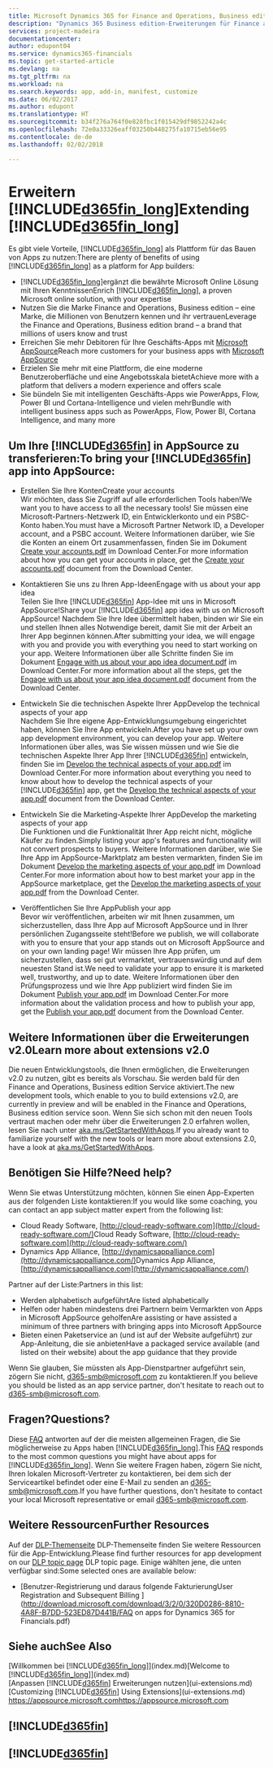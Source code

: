 ```yaml
---
title: Microsoft Dynamics 365 for Finance and Operations, Business edition | Microsoft Docs
description: "Dynamics 365 Business edition-Erweiterungen für Finance and Operations, Business edition bauen, anzeigen und fördern."
services: project-madeira
documentationcenter: 
author: edupont04
ms.service: dynamics365-financials
ms.topic: get-started-article
ms.devlang: na
ms.tgt_pltfrm: na
ms.workload: na
ms.search.keywords: app, add-in, manifest, customize
ms.date: 06/02/2017
ms.author: edupont
ms.translationtype: HT
ms.sourcegitcommit: b34f276a764f0e828fbc1f015429df9852242a4c
ms.openlocfilehash: 72e0a33326eaff03250b448275fa10715eb56e95
ms.contentlocale: de-de
ms.lasthandoff: 02/02/2018

---
```

# <a name="extending-included365finlongincludesd365finlongmdmd"></a><span data-ttu-id="e2970-103">Erweitern [!INCLUDE[d365fin_long](includes/d365fin_long_md.md)]</span><span class="sxs-lookup"><span data-stu-id="e2970-103">Extending [!INCLUDE[d365fin_long](includes/d365fin_long_md.md)]</span></span>
<span data-ttu-id="e2970-104">Es gibt viele Vorteile, [!INCLUDE[d365fin_long](includes/d365fin_long_md.md)] als Plattform für das Bauen von Apps zu nutzen:</span><span class="sxs-lookup"><span data-stu-id="e2970-104">There are plenty of benefits of using [!INCLUDE[d365fin_long](includes/d365fin_long_md.md)] as a platform for App builders:</span></span>

* <span data-ttu-id="e2970-105">[!INCLUDE[d365fin_long](includes/d365fin_long_md.md)]ergänzt die bewährte Microsoft Online Lösung mit Ihren Kenntnissen</span><span class="sxs-lookup"><span data-stu-id="e2970-105">Enrich [!INCLUDE[d365fin_long](includes/d365fin_long_md.md)], a proven Microsoft online solution, with your expertise</span></span>  
* <span data-ttu-id="e2970-106">Nutzen Sie die Marke Finance and Operations, Business edition – eine Marke, die Millionen von Benutzern kennen und ihr vertrauen</span><span class="sxs-lookup"><span data-stu-id="e2970-106">Leverage the Finance and Operations, Business edition brand – a brand that millions of users know and trust</span></span>  
* <span data-ttu-id="e2970-107">Erreichen Sie mehr Debitoren für Ihre Geschäfts-Apps mit [Microsoft AppSource](https://appsource.microsoft.com/)</span><span class="sxs-lookup"><span data-stu-id="e2970-107">Reach more customers for your business apps with [Microsoft AppSource](https://appsource.microsoft.com/)</span></span>  
* <span data-ttu-id="e2970-108">Erzielen Sie mehr mit eine Plattform, die eine moderne Benutzeroberfläche und eine Angebotsskala bietet</span><span class="sxs-lookup"><span data-stu-id="e2970-108">Achieve more with a platform that delivers a modern experience and offers scale</span></span>  
* <span data-ttu-id="e2970-109">Sie bündeln Sie mit intelligenten Geschäfts-Apps wie PowerApps, Flow, Power BI und Cortana-Intelligence und vielen mehr</span><span class="sxs-lookup"><span data-stu-id="e2970-109">Bundle with intelligent business apps such as PowerApps, Flow, Power BI, Cortana Intelligence, and many more</span></span>  

## <a name="to-bring-your-included365finincludesd365finmdmd-app-into-appsource"></a><span data-ttu-id="e2970-110">Um Ihre [!INCLUDE[d365fin](includes/d365fin_md.md)] in AppSource zu transferieren:</span><span class="sxs-lookup"><span data-stu-id="e2970-110">To bring your [!INCLUDE[d365fin](includes/d365fin_md.md)] app into AppSource:</span></span>
+ <span data-ttu-id="e2970-111">Erstellen Sie Ihre Konten</span><span class="sxs-lookup"><span data-stu-id="e2970-111">Create your accounts</span></span>  
<span data-ttu-id="e2970-112">Wir möchten, dass Sie Zugriff auf alle erforderlichen Tools haben!</span><span class="sxs-lookup"><span data-stu-id="e2970-112">We want you to have access to all the necessary tools!</span></span> <span data-ttu-id="e2970-113">Sie müssen eine Microsoft-Partners-Netzwerk ID, ein Entwicklerkonto und ein PSBC-Konto haben.</span><span class="sxs-lookup"><span data-stu-id="e2970-113">You must have a Microsoft Partner Network ID, a Developer account, and a PSBC account.</span></span>
<span data-ttu-id="e2970-114">Weitere Informationen darüber, wie Sie die Konten an einem Ort zusammenfassen, finden Sie im Dokument [Create your accounts.pdf](https://go.microsoft.com/fwlink/?linkid=841514) im Download Center.</span><span class="sxs-lookup"><span data-stu-id="e2970-114">For more information about how you can get your accounts in place, get the [Create your accounts.pdf](https://go.microsoft.com/fwlink/?linkid=841514) document from the Download Center.</span></span>

+ <span data-ttu-id="e2970-115">Kontaktieren Sie uns zu Ihren App-Ideen</span><span class="sxs-lookup"><span data-stu-id="e2970-115">Engage with us about your app idea</span></span>  
<span data-ttu-id="e2970-116">Teilen Sie Ihre [!INCLUDE[d365fin](includes/d365fin_md.md)] App-Idee mit uns in Microsoft AppSource!</span><span class="sxs-lookup"><span data-stu-id="e2970-116">Share your [!INCLUDE[d365fin](includes/d365fin_md.md)] app idea with us on Microsoft AppSource!</span></span> <span data-ttu-id="e2970-117">Nachdem Sie Ihre Idee übermittelt haben, binden wir Sie ein und stellen Ihnen alles Notwendige bereit, damit Sie mit der Arbeit an Ihrer App beginnen können.</span><span class="sxs-lookup"><span data-stu-id="e2970-117">After submitting your idea, we will engage with you and provide you with everything you need to start working on your app.</span></span>
<span data-ttu-id="e2970-118">Weitere Informationen über alle Schritte finden Sie im Dokument [Engage with us about your app idea document.pdf](https://go.microsoft.com/fwlink/?linkid=841515) im Download Center.</span><span class="sxs-lookup"><span data-stu-id="e2970-118">For more information about all the steps, get the [Engage with us about your app idea document.pdf](https://go.microsoft.com/fwlink/?linkid=841515) document from the Download Center.</span></span>

+ <span data-ttu-id="e2970-119">Entwickeln Sie die technischen Aspekte Ihrer App</span><span class="sxs-lookup"><span data-stu-id="e2970-119">Develop the technical aspects of your app</span></span>    
<span data-ttu-id="e2970-120">Nachdem Sie Ihre eigene App-Entwicklungsumgebung eingerichtet haben, können Sie Ihre App entwickeln.</span><span class="sxs-lookup"><span data-stu-id="e2970-120">After you have set up your own app development environment, you can develop your app.</span></span>
<span data-ttu-id="e2970-121">Weitere Informationen über alles, was Sie wissen müssen und wie Sie die technischen Aspekte Ihrer App Ihrer [!INCLUDE[d365fin](includes/d365fin_md.md)] entwickeln, finden Sie im [Develop the technical aspects of your app.pdf](https://go.microsoft.com/fwlink/?linkid=841516) im Download Center.</span><span class="sxs-lookup"><span data-stu-id="e2970-121">For more information about everything you need to know about how to develop the technical aspects of your [!INCLUDE[d365fin](includes/d365fin_md.md)] app, get the [Develop the technical aspects of your app.pdf](https://go.microsoft.com/fwlink/?linkid=841516) document from the Download Center.</span></span>

+ <span data-ttu-id="e2970-122">Entwickeln Sie die Marketing-Aspekte Ihrer App</span><span class="sxs-lookup"><span data-stu-id="e2970-122">Develop the marketing aspects of your app</span></span>  
<span data-ttu-id="e2970-123">Die Funktionen und die Funktionalität Ihrer App reicht nicht, mögliche Käufer zu finden.</span><span class="sxs-lookup"><span data-stu-id="e2970-123">Simply listing your app's features and functionality will not convert prospects to buyers.</span></span> <span data-ttu-id="e2970-124">Weitere Informationen darüber, wie Sie Ihre App im AppSource-Marktplatz am besten vermarkten, finden Sie im Dokument [Develop the marketing aspects of your app.pdf](https://go.microsoft.com/fwlink/?linkid=841518) im Download Center.</span><span class="sxs-lookup"><span data-stu-id="e2970-124">For more information about how to best market your app in the AppSource marketplace, get the [Develop the marketing aspects of your app.pdf](https://go.microsoft.com/fwlink/?linkid=841518) from the Download Center.</span></span>

+ <span data-ttu-id="e2970-125">Veröffentlichen Sie Ihre App</span><span class="sxs-lookup"><span data-stu-id="e2970-125">Publish your app</span></span>  
<span data-ttu-id="e2970-126">Bevor wir veröffentlichen, arbeiten wir mit Ihnen zusammen, um sicherzustellen, dass Ihre App auf Microsoft AppSource und in Ihrer persönlichen Zugangsseite steht!</span><span class="sxs-lookup"><span data-stu-id="e2970-126">Before we publish, we will collaborate with you to ensure that your app stands out on Microsoft AppSource and on your own landing page!</span></span> <span data-ttu-id="e2970-127">Wir müssen Ihre App prüfen, um sicherzustellen, dass sei gut vermarktet, vertrauenswürdig und auf dem neuesten Stand ist.</span><span class="sxs-lookup"><span data-stu-id="e2970-127">We need to validate your app to ensure it is marketed well, trustworthy, and up to date.</span></span>
<span data-ttu-id="e2970-128">Weitere Informationen über den Prüfungsprozess und wie Ihre App publiziert wird finden Sie im Dokument [Publish your app.pdf](https://go.microsoft.com/fwlink/?linkid=841517) im Download Center.</span><span class="sxs-lookup"><span data-stu-id="e2970-128">For more information about the validation process and how to publish your app, get the [Publish your app.pdf](https://go.microsoft.com/fwlink/?linkid=841517) document from the Download Center.</span></span>

## <a name="learn-more-about-extensions-v20"></a><span data-ttu-id="e2970-129">Weitere Informationen über die Erweiterungen v2.0</span><span class="sxs-lookup"><span data-stu-id="e2970-129">Learn more about extensions v2.0</span></span>
<span data-ttu-id="e2970-130">Die neuen Entwicklungstools, die Ihnen ermöglichen, die Erweiterungen v2.0 zu nutzen, gibt es bereits als Vorschau. Sie werden bald für den Finance and Operations, Business edition Service aktiviert.</span><span class="sxs-lookup"><span data-stu-id="e2970-130">The new development tools, which enable to you to build extensions v2.0, are currently in preview and will be enabled in the Finance and Operations, Business edition  service soon.</span></span> <span data-ttu-id="e2970-131">Wenn Sie sich schon mit den neuen Tools vertraut machen oder mehr über die Erweiterungen 2.0 erfahren wollen, lesen Sie nach unter [aka.ms/GetStartedWithApps](http://aka.ms/GetStartedWithApps).</span><span class="sxs-lookup"><span data-stu-id="e2970-131">If you already want to familiarize yourself with the new tools or learn more about extensions 2.0, have a look at [aka.ms/GetStartedWithApps](http://aka.ms/GetStartedWithApps).</span></span>  

## <a name="need-help"></a><span data-ttu-id="e2970-132">Benötigen Sie Hilfe?</span><span class="sxs-lookup"><span data-stu-id="e2970-132">Need help?</span></span>
<span data-ttu-id="e2970-133">Wenn Sie etwas Unterstützung möchten, können Sie einen App-Experten aus der folgenden Liste kontaktieren:</span><span class="sxs-lookup"><span data-stu-id="e2970-133">If you would like some coaching, you can contact an app subject matter expert from the following list:</span></span>

* <span data-ttu-id="e2970-134">Cloud Ready Software, [http://cloud-ready-software.com](http://cloud-ready-software.com/)</span><span class="sxs-lookup"><span data-stu-id="e2970-134">Cloud Ready Software, [http://cloud-ready-software.com](http://cloud-ready-software.com/)</span></span>  
* <span data-ttu-id="e2970-135">Dynamics App Alliance, [http://dynamicsappalliance.com](http://dynamicsappalliance.com/)</span><span class="sxs-lookup"><span data-stu-id="e2970-135">Dynamics App Alliance, [http://dynamicsappalliance.com](http://dynamicsappalliance.com/)</span></span>

<span data-ttu-id="e2970-136">Partner auf der Liste:</span><span class="sxs-lookup"><span data-stu-id="e2970-136">Partners in this list:</span></span>

* <span data-ttu-id="e2970-137">Werden alphabetisch aufgeführt</span><span class="sxs-lookup"><span data-stu-id="e2970-137">Are listed alphabetically</span></span>  
* <span data-ttu-id="e2970-138">Helfen oder haben mindestens drei Partnern beim Vermarkten von Apps in Microsoft AppSource geholfen</span><span class="sxs-lookup"><span data-stu-id="e2970-138">Are assisting or have assisted a minimum of three partners with bringing apps into Microsoft AppSource</span></span>  
* <span data-ttu-id="e2970-139">Bieten einen Paketservice an (und ist auf der Website aufgeführt) zur App-Anleitung, die sie anbieten</span><span class="sxs-lookup"><span data-stu-id="e2970-139">Have a packaged service available (and listed on their website) about the app guidance that they provide</span></span>  

<span data-ttu-id="e2970-140">Wenn Sie glauben, Sie müssten als App-Dienstpartner aufgeführt sein, zögern Sie nicht, [d365-smb@microsoft.com](mailto:d365-smb@microsoft.com) zu kontaktieren.</span><span class="sxs-lookup"><span data-stu-id="e2970-140">If you believe you should be listed as an app service partner, don't hesitate to reach out to [d365-smb@microsoft.com](mailto:d365-smb@microsoft.com).</span></span>

## <a name="questions"></a><span data-ttu-id="e2970-141">Fragen?</span><span class="sxs-lookup"><span data-stu-id="e2970-141">Questions?</span></span>
<span data-ttu-id="e2970-142">Diese [FAQ](https://go.microsoft.com/fwlink/?linkid=841520) antworten auf der die meisten allgemeinen Fragen, die Sie möglicherweise zu Apps haben [!INCLUDE[d365fin_long](includes/d365fin_long_md.md)].</span><span class="sxs-lookup"><span data-stu-id="e2970-142">This [FAQ](https://go.microsoft.com/fwlink/?linkid=841520) responds to the most common questions you might have about apps for [!INCLUDE[d365fin_long](includes/d365fin_long_md.md)].</span></span> <span data-ttu-id="e2970-143">Wenn Sie weitere Fragen haben, zögern Sie nicht, Ihren lokalen Microsoft-Vertreter zu kontaktieren, bei dem sich der Serviceartikel befindet oder eine E-Mail zu senden an [d365-smb@microsoft.com](mailto:d365-smb@microsoft.com).</span><span class="sxs-lookup"><span data-stu-id="e2970-143">If you have further questions, don't hesitate to contact your local Microsoft representative or email [d365-smb@microsoft.com](mailto:d365-smb@microsoft.com).</span></span>

## <a name="further-resources"></a><span data-ttu-id="e2970-144">Weitere Ressourcen</span><span class="sxs-lookup"><span data-stu-id="e2970-144">Further Resources</span></span>
<span data-ttu-id="e2970-145">Auf der [DLP-Themenseite](https://mbspartner.microsoft.com/BFI/Topic/76) DLP-Themenseite finden Sie weitere Ressourcen für die App-Entwicklung.</span><span class="sxs-lookup"><span data-stu-id="e2970-145">Please find further resources for app development on our [DLP topic page](https://mbspartner.microsoft.com/BFI/Topic/76) DLP topic page.</span></span> <span data-ttu-id="e2970-146">Einige wählten jene, die unten verfügbar sind:</span><span class="sxs-lookup"><span data-stu-id="e2970-146">Some selected ones are available below:</span></span>
-   [<span data-ttu-id="e2970-147">Benutzer-Registrierung und daraus folgende Fakturierung</span><span class="sxs-lookup"><span data-stu-id="e2970-147">User Registration and Subsequent Billing </span></span>](http://download.microsoft.com/download/3/2/0/320D0286-8810-4A8F-B7DD-523ED87D441B/FAQ on apps for Dynamics 365 for Financials.pdf)



## <a name="see-also"></a><span data-ttu-id="e2970-148">Siehe auch</span><span class="sxs-lookup"><span data-stu-id="e2970-148">See Also</span></span>
<span data-ttu-id="e2970-149">[Willkommen bei [!INCLUDE[d365fin_long](includes/d365fin_long_md.md)]](index.md)</span><span class="sxs-lookup"><span data-stu-id="e2970-149">[Welcome to [!INCLUDE[d365fin_long](includes/d365fin_long_md.md)]](index.md)</span></span>  
<span data-ttu-id="e2970-150">[Anpassen [!INCLUDE[d365fin](includes/d365fin_md.md)] Erweiterungen nutzen](ui-extensions.md)</span><span class="sxs-lookup"><span data-stu-id="e2970-150">[Customizing [!INCLUDE[d365fin](includes/d365fin_md.md)] Using Extensions](ui-extensions.md)</span></span>  
[<span data-ttu-id="e2970-151">https://appsource.microsoft.com</span><span class="sxs-lookup"><span data-stu-id="e2970-151">https://appsource.microsoft.com</span></span>](https://appsource.microsoft.com/en-us/marketplace/apps?product=dynamics-365-for-financials&page=1)  

## [!INCLUDE[d365fin](includes/free_trial_md.md)]  
## [!INCLUDE[d365fin](includes/training_link_md.md)]

